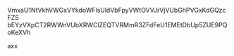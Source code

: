 VmxaU1NtVkhVWGxVYkdoWFlsUldVbFpyVWtOVVJrVjVUbGhPVGxKdGQzcFZS
bEYzVXpCT2RWWnVUbXRWClZEQTVRMmR3ZFdFeU1EMEtDbUp5ZUE9PQoKeXVh

axx